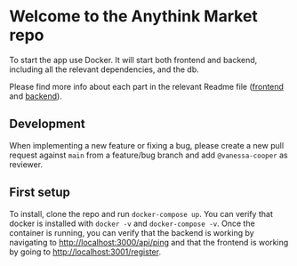 # Welcome to the Anythink Market repo

To start the app use Docker. It will start both frontend and backend, including all the relevant dependencies, and the db.

Please find more info about each part in the relevant Readme file ([frontend](frontend/readme.md) and [backend](backend/README.md)).

## Development

When implementing a new feature or fixing a bug, please create a new pull request against `main` from a feature/bug branch and add `@vanessa-cooper` as reviewer.

## First setup

To install, clone the repo and run `docker-compose up`. You can verify that docker is installed with `docker -v` and `docker-compose -v`. Once the container is running, you can verify that the backend is working by navigating to [http://localhost:3000/api/ping](http://localhost:3000/api/ping) and that the frontend is working by going to [http://localhost:3001/register](http://localhost:3001/register).
